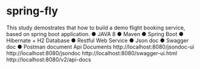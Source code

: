 # spring-fly
This study demostrates that how to build a demo flight booking service, based on spring boot application.
● JAVA 8 
● Maven
● Spring Boot
● Hibernate + H2 Database
● Restful Web Service
● Json doc
● Swagger doc
● Postman document
Api Documents
http://localhost:8080/jsondoc-ui
http://localhost:8080/jsondoc
http://localhost:8080/swagger-ui.html
http://localhost:8080/v2/api-docs

